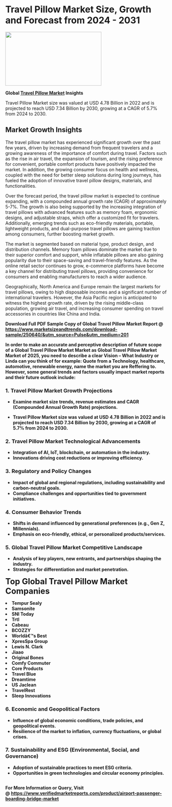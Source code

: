 <H1>Travel Pillow Market Size, Growth and Forecast from 2024 - 2031</H1><img class="aligncenter size-medium wp-image-584254" src="https://thirdeyenews.in/wp-content/uploads/2024/09/Global-Market-Research-300x168.jpeg" alt="" width="300" height="168" /><p><strong>Global&nbsp;<a href="https://www.marketsizeandtrends.com/download-sample/250640/&amp;utm_source=Pulse&amp;utm_medium=201">Travel Pillow Market</a> Insights</strong></p><p>Travel Pillow Market size was valued at USD 4.78 Billion in 2022 and is projected to reach USD 7.34 Billion by 2030, growing at a CAGR of 5.7% from 2024 to 2030.</p><p><h2>Market Growth Insights</h2> <p>The travel pillow market has experienced significant growth over the past few years, driven by increasing demand from frequent travelers and a growing awareness of the importance of comfort during travel. Factors such as the rise in air travel, the expansion of tourism, and the rising preference for convenient, portable comfort products have positively impacted the market. In addition, the growing consumer focus on health and wellness, coupled with the need for better sleep solutions during long journeys, has fueled the adoption of innovative travel pillow designs, materials, and functionalities.</p> <p><strong></strong></p> <p>Over the forecast period, the travel pillow market is expected to continue expanding, with a compounded annual growth rate (CAGR) of approximately 5-7%. The growth is also being supported by the increasing integration of travel pillows with advanced features such as memory foam, ergonomic designs, and adjustable straps, which offer a customized fit for travelers. Additionally, emerging trends such as eco-friendly materials, portable, lightweight products, and dual-purpose travel pillows are gaining traction among consumers, further boosting market growth.</p> <p>The market is segmented based on material type, product design, and distribution channels. Memory foam pillows dominate the market due to their superior comfort and support, while inflatable pillows are also gaining popularity due to their space-saving and travel-friendly features. As the online retail sector continues to grow, e-commerce platforms have become a key channel for distributing travel pillows, providing convenience for consumers and enabling manufacturers to reach a wider audience.</p> <p>Geographically, North America and Europe remain the largest markets for travel pillows, owing to high disposable incomes and a significant number of international travelers. However, the Asia Pacific region is anticipated to witness the highest growth rate, driven by the rising middle-class population, growing air travel, and increasing consumer spending on travel accessories in countries like China and India.</p> <p><strong></p><p><span class=""><strong>Download Full PDF Sample Copy of Global Travel Pillow Market Report</strong> @ <a href="https://www.marketsizeandtrends.com/download-sample/250640/&amp;utm_source=Pulse&amp;utm_medium=201" target="_blank">https://www.marketsizeandtrends.com/download-sample/250640/&amp;utm_source=Pulse&amp;utm_medium=201</a></span></p><p>In order to make an accurate and perceptive description of future scope of a Global&nbsp;Travel Pillow Market Market as Global&nbsp;Travel Pillow Market Market of 2025, you need to describe a clear Vision &ndash; What Industry or Linda can you think of for example: Quote from a Technology, healthcare, automotive, renewable energy, name the market you are Reffering to. However, some general trends and factors usually impact market reports and their future outlook include:</p><h3>1.&nbsp;<strong>Travel Pillow Market Growth Projections</strong></h3><ul><li>Examine market size trends, revenue estimates and CAGR (Compounded Annual Growth Rate) projections.</li><li><p>Travel Pillow Market size was valued at USD 4.78 Billion in 2022 and is projected to reach USD 7.34 Billion by 2030, growing at a CAGR of 5.7% from 2024 to 2030.</p></li></ul><h3>2.&nbsp;<strong>Travel Pillow Market Technological Advancements</strong></h3><ul><li>Integration of AI, IoT, blockchain, or automation in the industry.</li><li>Innovations driving cost reductions or improving efficiency.</li></ul><h3>3.&nbsp;<strong>Regulatory and Policy Changes</strong></h3><ul><li>Impact of global and regional regulations, including sustainability and carbon-neutral goals.</li><li>Compliance challenges and opportunities tied to government initiatives.</li></ul><h3>4.&nbsp;<strong>Consumer Behavior Trends</strong></h3><ul><li>Shifts in demand influenced by generational preferences (e.g., Gen Z, Millennials).</li><li>Emphasis on eco-friendly, ethical, or personalized products/services.</li></ul><h3>5.&nbsp;<strong>Global Travel Pillow Market Competitive Landscape</strong></h3><ul><li>Analysis of key players, new entrants, and partnerships shaping the industry.</li><li>Strategies for differentiation and market penetration.</li></ul><p data-pm-slice="1 1 []"><span style="color: inherit; font-family: inherit; font-size: 25px;">Top Global Travel Pillow Market Companies</span></p><div class="" data-test-id=""><p><li>Tempur Sealy</li><li> Samsonite</li><li> SNI Today</li><li> Trtl</li><li> Cabeau</li><li> BCOZZY</li><li> Worldâ€™s Best</li><li> XpresSpa Group</li><li> Lewis N. Clark</li><li> Jiaao</li><li> Original Bones</li><li> Comfy Commuter</li><li> Core Products</li><li> Travel Blue</li><li> Dreamtime</li><li> US Jaclean</li><li> TravelRest</li><li> Sleep Innovations</li></p></div><h3>6.&nbsp;<strong>Economic and Geopolitical Factors</strong></h3><ul><li>Influence of global economic conditions, trade policies, and geopolitical events.</li><li>Resilience of the market to inflation, currency fluctuations, or global crises.</li></ul><h3>7.&nbsp;<strong>Sustainability and ESG (Environmental, Social, and Governance)</strong></h3><ul><li>Adoption of sustainable practices to meet ESG criteria.</li><li>Opportunities in green technologies and circular economy principles.</li></ul><h2><strong style="font-size: 14px;">For More Information or Query, Visit @&nbsp;</strong><a style="background-color: #ffffff; font-size: 14px;" href="https://www.marketsizeandtrends.com/report/travel-pillow-market/" target="_blank">https://www.verifiedmarketreports.com/product/airport-passenger-boarding-bridge-market</a></h2>
